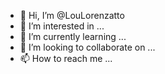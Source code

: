 - 👋 Hi, I’m @LouLorenzatto
- 👀 I’m interested in ...
- 🌱 I’m currently learning ...
- 💞️ I’m looking to collaborate on ...
- 📫 How to reach me ...

<!---
LouLorenzatto/LouLorenzatto is a ✨ special ✨ repository because its `README.md` (this file) appears on your GitHub profile.
You can click the Preview link to take a look at your changes.
--->

